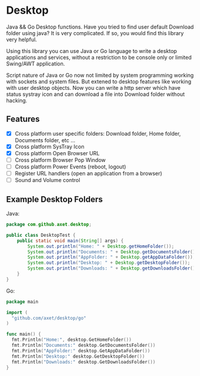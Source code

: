 # Desktop

Java && Go Desktop functions. Have you tried to find user default Download folder using java? It is very complicated. If so, you would find this library very helpful.

Using this library you can use Java or Go language to write a desktop applications and services, without a restriction to be console only or limited Swing/AWT application.

Script nature of Java or Go now not limited by system programming working with sockets and system files. But extened to desktop features like working with user desktop objects. Now you can write a http server which have status systray icon and can download a file into Download folder without hacking.

## Features

  - [X] Cross platform user specific folders: Download folder, Home folder, Documents folder, etc ...
  - [X] Cross platform SysTray Icon
  - [X] Cross platform Open Browser URL
  - [ ] Cross platform Browser Pop Window
  - [ ] Cross platform Power Events (reboot, logout)
  - [ ] Register URL handlers (open an application from a browser)
  - [ ] Sound and Volume control

## Example Desktop Folders



Java:

```java
package com.github.axet.desktop;

public class DesktopTest {
    public static void main(String[] args) {
        System.out.println("Home: " + Desktop.getHomeFolder());
        System.out.println("Documents: " + Desktop.getDocumentsFolder());
        System.out.println("AppFolder: " + Desktop.getAppDataFolder());
        System.out.println("Desktop: " + Desktop.getDesktopFolder());
        System.out.println("Downloads: " + Desktop.getDownloadsFolder());
    }
}
```

Go:

```go
package main

import (
  "github.com/axet/desktop/go"
)

func main() {
  fmt.Println("Home:", desktop.GetHomeFolder())
  fmt.Println("Documents:" desktop.GetDocumentsFolder())
  fmt.Println("AppFolder:" desktop.GetAppDataFolder())
  fmt.Println("Desktop:" desktop.GetDesktopFolder())
  fmt.Println("Downloads:" desktop.GetDownloadsFolder())
}
```
